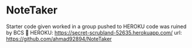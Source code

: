 # NoteTaker
Starter code given
worked in a group
pushed to HEROKU
code was ruined by BCS 👏
HEROKU: https://secret-scrubland-52635.herokuapp.com/
url: https://github.com/ahmad92894/NoteTaker